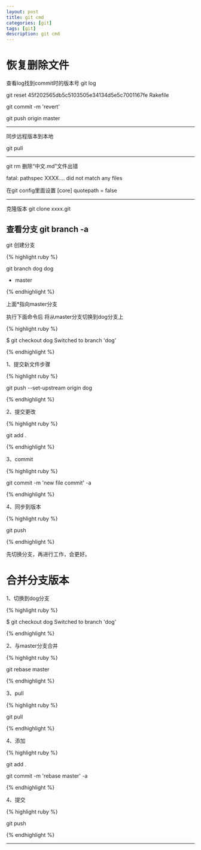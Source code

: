 ```yaml
---
layout: post
title: git cmd
categories: [git]
tags: [git]
description: git cmd
---
```



<h1>恢复删除文件</h1>
<p>查看log找到commit时的版本号 git log </p>
<p>git reset 45f202565db5c5103505e34134d5e5c7001167fe Rakefile </p>
<p>git commit -m 'revert'</p>
<p>git push origin master</p>

----------------------------------------------------------------------------------

同步远程版本到本地

git pull

----------------------------------------------------------------------------------

git rm 删除“中文.md”文件出错

fatal: pathspec XXXX.... did not match any files

在git config里面设置
[core]
quotepath = false

----------------------------------------------------------------------------------
克隆版本
git clone xxxx.git

查看分支
git branch -a
----------------------------------------------------------------------------------
git 创建分支

{% highlight ruby %}

git branch dog
  dog
* master

{% endhighlight %}

上面*指向master分支

执行下面命令后 将从master分支切换到dog分支上

{% highlight ruby %}

$ git checkout dog
Switched to branch 'dog'

{% endhighlight %}

1、提交新文件步骤

{% highlight ruby %}

git push --set-upstream origin dog

{% endhighlight %}

2、提交更改

{% highlight ruby %}

git add .

{% endhighlight %}

3、commit

{% highlight ruby %}

git commit -m 'new file commit' -a

{% endhighlight %}

4、同步到版本

{% highlight ruby %}

git push  

{% endhighlight %}

先切换分支，再进行工作，会更好。

<h1>合并分支版本</h1>


1、切换到dog分支

{% highlight ruby %}

$ git checkout dog
Switched to branch 'dog'

{% endhighlight %}

2、与master分支合并

{% highlight ruby %}

git rebase master

{% endhighlight %}

3、pull

{% highlight ruby %}

git pull

{% endhighlight %}

4、添加

{% highlight ruby %}

git add .

git commit -m 'rebase master' -a

{% endhighlight %}

4、提交

{% highlight ruby %}

git push

{% endhighlight %}


----------------------







